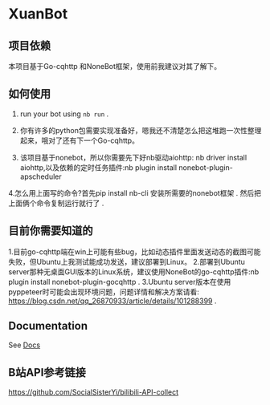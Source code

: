 # XuanBot

## 项目依赖
本项目基于Go-cqhttp 和NoneBot框架，使用前我建议对其了解下。

## 如何使用

1. run your bot using `nb run` .

2. 你有许多的python包需要实现准备好，嗯我还不清楚怎么把这堆跑一次性整理起来，哦对了还有下一个Go-cqhttp。

3. 该项目基于nonebot，所以你需要先下好nb驱动aiohttp: nb driver install aiohttp,以及依赖的定时任务插件:nb plugin install nonebot-plugin-apscheduler

4.怎么用上面写的命令?首先pip install nb-cli 安装所需要的nonebot框架 . 然后把上面俩个命令复制运行就行了
  .

## 目前你需要知道的
1.目前go-cqhttp端在win上可能有些bug，比如动态插件里面发送动态的截图可能失败，但Ubuntu上我测试能成功发送，建议部署到Linux。
2.部署到Ubuntu server那种无桌面GUI版本的Linux系统，建议使用NoneBot的go-cqhttp插件:nb plugin install nonebot-plugin-gocqhttp .
3.Ubuntu server版本在使用pyppeteer时可能会出现环境问题，问题详情和解决方案请看: https://blog.csdn.net/qq_26870933/article/details/101288399 .

## Documentation

See [Docs](https://v2.nonebot.dev/)

## B站API参考链接
https://github.com/SocialSisterYi/bilibili-API-collect
